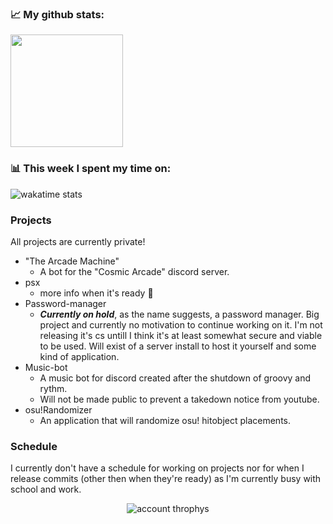 ### 📈 My github stats:
<img height="180em" src="https://github-readme-stats.vercel.app/api?username=notLeeter&show_icons=true&hide_border=true&&count_private=true&include_all_commits=true" />

### 📊 This week I spent my time on:
<img src="https://github-readme-stats.vercel.app/api/wakatime?username=notLeeter" alt="wakatime stats" />

### Projects
All projects are currently private!
- "The Arcade Machine"
  - A bot for the "Cosmic Arcade" discord server.
- psx
  - more info when it's ready 👀
- Password-manager
  - ***Currently on hold***, as the name suggests, a password manager. Big project and currently no motivation to continue working on it. I'm not releasing it's cs untill I think it's at least somewhat secure and viable to be used. Will exist of a server install to host it yourself and some kind of application.
- Music-bot
  - A music bot for discord created after the shutdown of groovy and rythm.
  - Will not be made public to prevent a takedown notice from youtube.
- osu!Randomizer
  - An application that will randomize osu! hitobject placements.
  
### Schedule
I currently don't have a schedule for working on projects nor for when I release commits (other then when they're ready) as I'm currently busy with school and work.

<p align="center">
<img src="https://github-profile-trophy.vercel.app/?username=notleeter&column=7&theme=darkhub&no-frame=true&no-background=true" alt="account throphys" />
</p>
